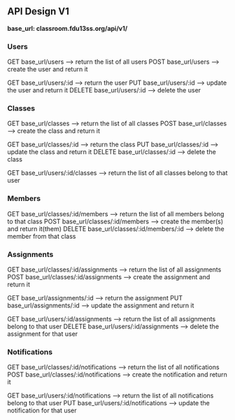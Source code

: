 API Design V1
---

**base_url: classroom.fdu13ss.org/api/v1/**

### Users
GET base_url/users --> return the list of all users
POST base_url/users --> create the user and return it

GET base_url/users/:id --> return the user
PUT base_url/users/:id --> update the user and return it
DELETE base_url/users/:id --> delete the user

### Classes
GET base_url/classes --> return the list of all classes
POST base_url/classes --> create the class and return it

GET base_url/classes/:id --> return the class
PUT base_url/classes/:id --> update the class and return it
DELETE base_url/classes/:id --> delete the class

GET base_url/users/:id/classes --> return the list of all classes belong to that user

### Members
GET base_url/classes/:id/members --> return the list of all members belong to that class
POST base_url/classes/:id/members --> create the member(s) and return it(them)
DELETE base_url/classes/:id/members/:id --> delete the member from that class

### Assignments
GET base_url/classes/:id/assignments --> return the list of all assignments
POST base_url/classes/:id/assignments --> create the assignment and return it

GET base_url/assignments/:id --> return the assignment
PUT base_url/assignments/:id --> update the assignment and return it

GET base_url/users/:id/assignments --> return the list of all assignments belong to that user
DELETE base_url/users/:id/assignments --> delete the assignment for that user

### Notifications
GET base_url/classes/:id/notifications --> return the list of all notifications
POST base_url/classes/:id/notifications --> create the notification and return it

GET base_url/users/:id/notifications --> return the list of all notifications belong to that user
PUT base_url/users/:id/notifications --> update the notification for that user
